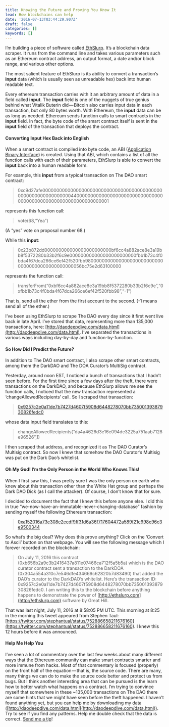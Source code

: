```yaml
---
title: Knowing the Future and Proving You Know It
lead: How blockchains can help
date: '2016-07-13T03:44:29.907Z'
draft: false
categories: []
keywords: []
---
```


I’m building a piece of software called [EthSlurp](http://ethslurp.com). It’s a blockchain data scraper. It runs from the command line and takes various parameters such as an Ethereum contract address, an output format, a date and/or block range, and various other options.

The most salient feature of EthSlurp is its ability to convert a transaction’s **input** data (which is usually seen as unreadable hex) back into human readable text.

Every ethereum transaction carries with it an arbitrary amount of data in a field called **input**. The **input** field is one of the nuggets of true genius behind what Vitalik Buterin did — Bitcoin also carries input data in each transaction, but only 80 bytes worth. With Ethereum, the **input** data can be as long as needed. Ethereum sends function calls to smart contracts in the **input** field. In fact, the byte code of the smart contract itself is sent in the **input** field of the transaction that deploys the contract.

#### Converting Input Hex Back into English

When a smart contract is compiled into byte code, an ABI ([Application Binary Interface](https://en.wikipedia.org/wiki/Application_binary_interface)) is created. Using that ABI, which contains a list of all the function calls with each of their parameters, EthSlurp is able to convert the **input** back into a human readable form.

For example, this **input** from a typical transaction on The DAO smart contract:

> 0xc9d27afe00000000000000000000000000000000000000000000000000000000000000440000000000000000000000000000000000000000000000000000000000000001

represents this function call:

> vote(68,“Yea”)

(A “yes” vote on proposal number 68.)

While this **input**:

> 0x23b872dd000000000000000000000000bf6cc4a882ace8e3a19bb8f5372280b33b2f6c9e000000000000000000000000fbb1b73c4f0bda4f67dca266ce6ef42f520fbb980000000000000000000000000000000000000000000000056bc75e2d63100000

represents the function call:

> transferFrom(“0xbf6cc4a882ace8e3a19bb8f5372280b33b2f6c9e”,“0xfbb1b73c4f0bda4f67dca266ce6ef42f520fbb98”,“-1”)

That is, send all the ether from the first account to the second. (-1 means send all of the ether.)

I’ve been using EthSlurp to scrape The DAO every day since it first went live back in late April. I’ve stored that data, representing more than 135,000 transactions, here: [http://daodeepdive.com/data.html](http://daodeepdive.com/data.html). I’ve separated the transactions in various ways including day-by-day and function-by-function.

#### So How Did I Predict the Future?

In addition to The DAO smart contract, I also scrape other smart contracts, among them the DarkDAO and The DOA Curator’s MultiSig contract.

Yesterday, around noon EST, I noticed a bunch of transactions that I hadn’t seen before. For the first time since a few days after the theft, there were transactions on the DarkDAO, and because EthSlurp allows me see the function calls, I noticed that the new transaction represented a ‘changeAllowedRecipients’ call. So I scraped that transaction:

> [0x9257c2e0a11de7b7427d4607f5908d6448278070bb73500139387930826fedc0](https://etherscan.io/tx/0x9257c2e0a11de7b7427d4607f5908d6448278070bb73500139387930826fedc0)

whose data input field translates to this:

> changeAllowedRecipients(“da4a4626d3e16e094de3225a751aab7128e96526”,1)

I then scraped that address, and recognized it as The DAO Curator’s Multisig contract. So now I knew that somehow the DAO Curator’s Multisig was put on the Dark Dao’s whitelist.

#### Oh My God! I’m the Only Person in the World Who Knows This!

When I first saw this, I was pretty sure I was the only person on earth who knew about this transaction other than the White Hat group and perhaps the Dark DAO Dick (as I call the attacker). Of course, I don’t know that for sure.

I decided to document the fact that I knew this before anyone else. I did this in true “we-now-have-an-immutable-never-changing-database” fashion by sending myself the following Ethereum transaction:

> [0xa152016a73c308e2ecdf9ff31d6a36f717604472a589f21e998e96c3e9500344](https://etherscan.io/tx/0xa152016a73c308e2ecdf9ff31d6a36f717604472a589f21e998e96c3e9500344)

So what’s the big deal? Why does this prove anything? Click on the ‘Convert to Ascii’ button on that webpage. You will see the following message which I forever recorded on the blockchain:

> On July 11, 2016 this contract (0xb656b2a9c3b2416437a811e07466ca712f5a5b5a) which is the DAO curator contract sent a transaction to the DarkDOA (0x304a554a310c7e546dfe434669c62820b7d83490) that added the DAO’s curator to the DarkDAO’s whitelist. Here’s the transaction ID: 0x9257c2e0a11de7b7427d4607f5908d6448278070bb73500139387930826fedc0. I am writing this to the blockchain before anything happens to demonstrate the power of [http://ethslurp.com](http://ethslurp.com) software by Great Hill.

That was last night, July 11, 2016 at 8:58:05 PM UTC. This morning at 8:25 in the morning this tweet appeared from Stephen Taul: [https://twitter.com/stephantual/status/752886658211676160](https://twitter.com/stephantual/status/752886658211676160). I knew this 12 hours before it was announced.

#### Help Me Help You

I’ve seen a lot of commentary over the last few weeks about many different ways that the Ethereum community can make smart contracts smarter and more immune from hacks. Most of that commentary is focused (properly) on the front half of the equation — that is, the source code. There are many, many things we can do to make the source code better and protect us from bugs. But I think another interesting area that can be pursued is the learn how to better watch what happens on a contract. I’m trying to convince myself that somewhere in these ~135,000 transactions on The DAO there are some hints that we might have seen before the theft happened. I haven’t found anything yet, but you can help me by downloading my data ([http://daodeepdive.com/data.html](http://daodeepdive.com/data.html)). Try to see if you find any patterns. Help me double check that the data is correct. [Send me a tip](http://ethslurp.com/donate.html)!
